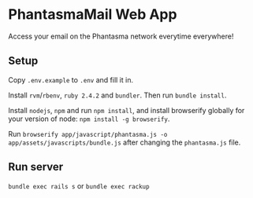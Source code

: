 # PhantasmaMail Web App

Access your email on the Phantasma network everytime everywhere!

## Setup

Copy `.env.example` to `.env` and fill it in.

Install `rvm`/`rbenv`, `ruby 2.4.2` and `bundler`. Then run `bundle install`.

Install `nodejs`, `npm` and run `npm install`, and install browserify globally for your version of node: `npm install -g browserify`.

Run `browserify app/javascript/phantasma.js -o app/assets/javascripts/bundle.js` after changing the `phantasma.js` file.

## Run server

`bundle exec rails s` or `bundle exec rackup`
